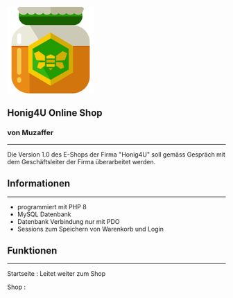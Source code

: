 ![alt text](images/logo.svg)

## Honig4U Online Shop
### von Muzaffer
---

Die Version 1.0 des E-Shops der Firma "Honig4U" soll gemäss Gespräch mit dem Geschäftsleiter der Firma überarbeitet werden.

## Informationen
---
- programmiert mit PHP 8
- MySQL Datenbank
- Datenbank Verbindung nur mit PDO
- Sessions zum Speichern von Warenkorb und Login

## Funktionen
---
Startseite
: Leitet weiter zum Shop 

Shop
: 



<style type="text/css">
    img {
        width: 200px;
        margin:0 auto;
    }
</style>